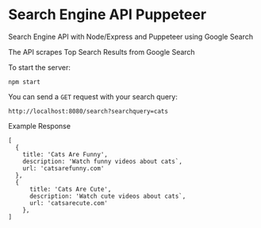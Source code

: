 # Search Engine API Puppeteer

Search Engine API with Node/Express and Puppeteer using Google Search

The API scrapes Top Search Results from Google Search

To start the server:
```
npm start
```

You can send a `GET` request with your search query:
```
http://localhost:8080/search?searchquery=cats
```

Example Response
```
[
  {
    title: 'Cats Are Funny',
    description: 'Watch funny videos about cats`,
    url: 'catsarefunny.com'
  },
  {
      title: 'Cats Are Cute',
      description: 'Watch cute videos about cats`,
      url: 'catsarecute.com'
    },
]
```
